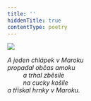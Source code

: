 ```yaml
---
title: ''
hiddenTitle: true
contentType: poetry
---
```


<section>

![](../Images/095.jpg)

_A jeden chlápek v Maroku  
propadal občas amoku  
         a trhal zběsile  
         na cucky košile  
a třískal hrnky v Maroku._

</section>

